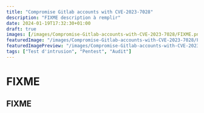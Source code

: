 ```yaml
---
title: "Compromise Gitlab accounts with CVE-2023-7028"
description: "FIXME description à remplir"
date: 2024-01-19T17:32:30+01:00
draft: true
images: [/images/Compromise-Gitlab-accounts-with-CVE-2023-7028/FIXME.png]
featuredImage: "/images/Compromise-Gitlab-accounts-with-CVE-2023-7028/FIXME.png"
featuredImagePreview: "/images/Compromise-Gitlab-accounts-with-CVE-2023-7028/FIXME.png"
tags: ["Test d'intrusion", "Pentest", "Audit"]
---
```


# FIXME

## FIXME